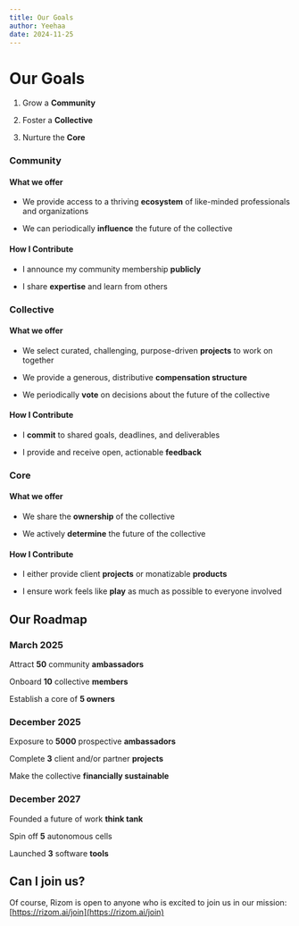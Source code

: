```yaml
---
title: Our Goals
author: Yeehaa
date: 2024-11-25
---
```



# Our Goals


1. Grow a **Community**

2. Foster a **Collective**

3. Nurture the **Core**


### Community

#### What we offer

+ We provide access to a thriving **ecosystem** of like-minded professionals and organizations

+ We can periodically **influence** the future of the collective

#### How I Contribute

+ I announce my community membership **publicly**

+ I share **expertise** and learn from others


### Collective

#### What we offer

+ We select curated, challenging, purpose-driven **projects** to work on together

+ We provide a generous, distributive **compensation structure**

+ We periodically **vote** on decisions about the future of the collective

#### How I Contribute

+ I **commit** to shared goals, deadlines, and deliverables

+ I provide and receive open, actionable **feedback**


### Core

#### What we offer

+ We share the **ownership** of the collective

+ We actively **determine**  the future of the collective

#### How I Contribute

+ I either provide client **projects** or monatizable **products** 

+ I ensure work feels like **play** as much as possible to everyone involved


## Our Roadmap


### March 2025

Attract **50** community **ambassadors**

Onboard **10** collective **members**

Establish a core of **5 owners**


### December 2025

Exposure to **5000** prospective **ambassadors**

Complete **3** client and/or partner **projects**

Make the collective **financially sustainable**


### December 2027

Founded a future of work **think tank** 

Spin off **5** autonomous cells

Launched **3** software **tools**


## Can I join us?


Of course, Rizom is open to anyone who is excited to join us in our mission: [https://rizom.ai/join](https://rizom.ai/join)
